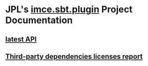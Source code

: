 # JPL's [imce.sbt.plugin](https://github.com/JPL-IMCE/imce.sbt.plugin) Project Documentation

## [latest API](latest/api)
## [Third-party dependencies licenses report](ThirdPartyDependenciesLicensesReport.html)
